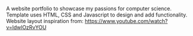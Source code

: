 A website portfolio to showcase my passions for computer science. Template uses HTML, CSS and Javascript to design and add functionality.  <br/>
Website layout inspiration from: https://www.youtube.com/watch?v=ldwlOzRvYOU
